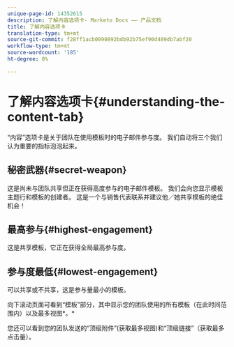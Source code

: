 ```yaml
---
unique-page-id: 14352615
description: 了解内容选项卡- Marketo Docs —— 产品文档
title: 了解内容选项卡
translation-type: tm+mt
source-git-commit: f28ff1acb0090892bdb92b75ef90d489db7abf20
workflow-type: tm+mt
source-wordcount: '185'
ht-degree: 0%

---
```



# 了解内容选项卡{#understanding-the-content-tab}

“内容”选项卡是关于团队在使用模板时的电子邮件参与度。 我们自动将三个我们认为重要的指标泡泡起来。

## 秘密武器{#secret-weapon}

这是尚未与团队共享但正在获得高度参与的电子邮件模板。 我们会向您显示模板主题行和模板的创建者。 这是一个与销售代表联系并建议他／她共享模板的绝佳机会！

## 最高参与{#highest-engagement}

这是共享模板，它正在获得全局最高参与度。

## 参与度最低{#lowest-engagement}

可以共享或不共享，这是参与量最小的模板。

向下滚动页面可看到“模板”部分，其中显示您的团队使用的所有模板（在此时间范围内）以及最多视图*。*

您还可以看到您的团队发送的“顶级附件”(获取最多视图)和“顶级链接”（获取最多点击量）。
